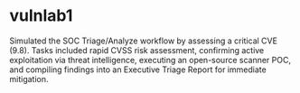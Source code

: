 # vulnlab1
Simulated the SOC Triage/Analyze workflow by assessing a critical CVE (9.8). Tasks included rapid CVSS risk assessment, confirming active exploitation via threat intelligence, executing an open-source scanner POC, and compiling findings into an Executive Triage Report for immediate mitigation.
